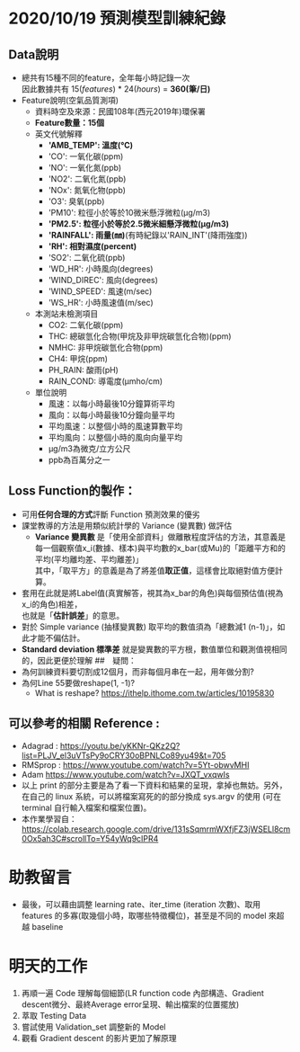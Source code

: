# 2020/10/19 預測模型訓練紀錄
## Data說明
* 總共有15種不同的feature，全年每小時記錄一次<br>
  因此數據共有 15(*features*) * 24(*hours*) = **360(筆/日)**
* Feature說明(空氣品質測項)
    * 資料時空及來源：民國108年(西元2019年)環保署
    * **Feature數量：15個**
    * 英文代號解釋
        * **'AMB_TEMP': 溫度(℃)**
        * 'CO': 一氧化碳(ppm)
        * 'NO': 一氧化氮(ppb)
        * 'NO2': 二氧化氮(ppb)
        * 'NOx': 氮氧化物(ppb)
        * 'O3': 臭氧(ppb)
        * 'PM10': 粒徑小於等於10微米懸浮微粒(μg/m3)
        * **'PM2.5': 粒徑小於等於2.5微米細懸浮微粒(μg/m3)**
        * **'RAINFALL': 雨量(㎜)**(有時紀錄以'RAIN_INT'(降雨強度))
        * **'RH': 相對濕度(percent)**
        * 'SO2': 二氧化硫(ppb)
        * 'WD_HR': 小時風向(degrees)
        * 'WIND_DIREC': 風向(degrees)
        * 'WIND_SPEED': 風速(m/sec)
        * 'WS_HR': 小時風速值(m/sec)
    * 本測站未檢測項目
        * CO2: 二氧化碳(ppm)
        * THC: 總碳氫化合物(甲烷及非甲烷碳氫化合物)(ppm)
        * NMHC: 非甲烷碳氫化合物(ppm)
        * CH4: 甲烷(ppm)
        * PH_RAIN: 酸雨(pH)
        * RAIN_COND: 導電度(μmho/cm)
    * 單位說明
        * 風速：以每小時最後10分鐘算術平均
        * 風向：以每小時最後10分鐘向量平均
        * 平均風速：以整個小時的風速算數平均
        * 平均風向：以整個小時的風向向量平均
        * μg/m3為微克/立方公尺
        * ppb為百萬分之一
## Loss Function的製作：
* 可用**任何合理的方式**評斷 Function 預測效果的優劣
* 課堂教導的方法是用類似統計學的 Variance (變異數) 做評估
    * **Variance 變異數** 是「使用全部資料」做離散程度評估的方法，其意義是<br>
      每一個觀察值x_i(數據、樣本)與平均數的x_bar(或Mu)的「距離平方和的平均(平均離均差、平均離差)」<br>
      其中，「取平方」的意義是為了將差值**取正值**，這樣會比取絕對值方便計算。
* 套用在此就是將Label值(真實解答，視其為x_bar的角色)與每個預估值(視為x_i的角色)相差，<br>
  也就是「**估計誤差**」的意思。
* 對於 Simple variance (抽樣變異數) 取平均的數值須為「總數減1 (n-1)」，如此才能不偏估計。
* **Standard deviation 標準差** 就是變異數的平方根，數值單位和觀測值視相同的，因此更便於理解
##　疑問：
* 為何訓練資料要切割成12個月，而非每個月串在一起，用年做分割?
* 為何Line 55要做reshape(1, -1)?
    * What is reshape? https://ithelp.ithome.com.tw/articles/10195830
## 可以參考的相關 Reference :
* Adagrad : https://youtu.be/yKKNr-QKz2Q?list=PLJV_el3uVTsPy9oCRY30oBPNLCo89yu49&t=705
* RMSprop : https://www.youtube.com/watch?v=5Yt-obwvMHI
* Adam https://www.youtube.com/watch?v=JXQT_vxqwIs
* 以上 print 的部分主要是為了看一下資料和結果的呈現，拿掉也無妨。另外，在自己的 linux 系統，可以將檔案寫死的的部分換成 sys.argv 的使用 (可在 terminal 自行輸入檔案和檔案位置)。
* 本作業學習自：https://colab.research.google.com/drive/131sSqmrmWXfjFZ3jWSELl8cm0Ox5ah3C#scrollTo=Y54yWq9cIPR4

# 助教留言
* 最後，可以藉由調整 learning rate、iter_time (iteration 次數)、取用 features 的多寡(取幾個小時，取哪些特徵欄位)，甚至是不同的 model 來超越 baseline

# 明天的工作
1. 再順一遍 Code 理解每個細節(LR function code 內部構造、Gradient descent微分、最終Average error呈現、輸出檔案的位置擺放)
2. 萃取 Testing Data
3. 嘗試使用 Validation_set 調整新的 Model
4. 觀看 Gradient descent 的影片更加了解原理
